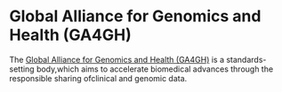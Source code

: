 # Global Alliance for Genomics and Health (GA4GH)

The [Global Alliance for Genomics and Health (GA4GH)](https://www.ga4gh.org/) is a standards-setting body,which aims to accelerate biomedical advances through the responsible sharing ofclinical and genomic data. 
